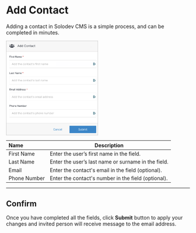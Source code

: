 # Add Contact

Adding a contact in Solodev CMS is a simple process, and can be completed in minutes.

<img src="../../../images/add-contact.png" alt="add-contact" style="width: 50%; display: block"></a>

**Name** | **Description** 
:--- | ---
First Name  | Enter the user’s first name in the field.
Last Name  | Enter the user’s last name or surname in the field.
Email  | Enter the contact's email in the field (optional).
Phone Number | Enter the contact's number in the field (optional).

---

## Confirm

Once you have completed all the fields, click **Submit** button to apply your changes and invited person will receive message to the email address.
